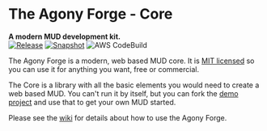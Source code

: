 # The Agony Forge - Core

**A modern MUD development kit.**  
[![Release](https://img.shields.io/maven-central/v/com.agonyforge/agony-forge-core.svg)](https://search.maven.org/search?q=a:agony-forge-core)
[![Snapshot](https://img.shields.io/nexus/s/https/oss.sonatype.org/com.agonyforge/agony-forge-core.svg)](https://oss.sonatype.org/content/repositories/snapshots/com/agonyforge/agony-forge-core/)
![AWS CodeBuild](https://codebuild.us-west-2.amazonaws.com/badges?uuid=eyJlbmNyeXB0ZWREYXRhIjoiM25MSndDbnFlWDNuVnhFeE4vQlNBZ3NBaDczYkpRZnNrWGUzN3krL1lCY1BuK3JCekwva1ZSeEY0OUlCeUxGdlM5Wm54V05aRE5mV2M5LzY3c0M3Y25BPSIsIml2UGFyYW1ldGVyU3BlYyI6IjRVWWg3bjV6TzkrNzJEOXciLCJtYXRlcmlhbFNldFNlcmlhbCI6MX0%3D&branch=master)

The Agony Forge is a modern, web based MUD core. It is [MIT licensed](https://raw.githubusercontent.com/scionaltera/agony-forge-core/master/LICENSE) so you can use it for anything you want, free or commercial.

The Core is a library with all the basic elements you would need to create a web based MUD. You can't run it by itself, but you can fork the [demo project](https://github.com/scionaltera/agony-forge-demo) and use that to get your own MUD started.

Please see the [wiki](https://github.com/scionaltera/agony-forge-core/wiki) for details about how to use the Agony Forge.
